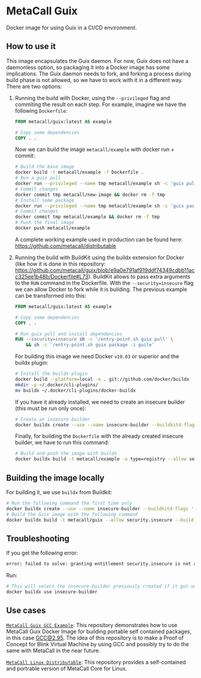 # MetaCall Guix
Docker image for using Guix in a CI/CD environment.

## How to use it

This image encapsulates the Guix daemon. For now, Guix does not have a daemonless option, so packaging it into a Docker image has some implications. The Guix daemon needs to fork, and forking a process during build phase is not allowed, so we have to work with it in a different way. There are two options:

1) Running the build with Docker, using the `--privileged` flag and commiting the result on each step. For example, imagine we have the following `Dockerfile`:
    ```dockerfile
    FROM metacall/guix:latest AS example

    # Copy some dependencies
    COPY . .
    ```
    Now we can build the image `metacall/example` with docker run + commit:
    ```sh
    # Build the base image
    docker build -t metacall/example -f Dockerfile .
    # Run a guix pull
    docker run --privileged --name tmp metacall/example sh -c 'guix pull'
    # Commit changes
    docker commit tmp metacall/new-image && docker rm -f tmp
    # Install some package
    docker run --privileged --name tmp metacall/example sh -c 'guix package -i guile'
    # Commit changes
    docker commit tmp metacall/example && docker rm -f tmp
    # Push the final image
    docker push metacall/example
    ```
    A complete working example used in production can be found here: https://github.com/metacall/distributable

2) Running the build with BuildKit using the buildx extension for Docker (like how it is done in this repository: https://github.com/metacall/guix/blob/e9a0e791af919ddf74349cdbb11acc325ee1b48b/Dockerfile#L73). BuildKit allows to pass extra arguments to the `RUN` command in the Dockerfile. With the `--security=insecure` flag we can allow Docker to fork while it is building. The previous example can be transformed into this:
    ```dockerfile
    FROM metacall/guix:latest AS example

    # Copy some dependencies
    COPY . .

    # Run guix pull and install dependencies
    RUN --security=insecure sh -c '/entry-point.sh guix pull' \
        && sh -c '/entry-point.sh guix package -i guile'
    ```
    For building this image we need Docker `v19.03` or superior and the buildx plugin:
    ```sh
    # Install the buildx plugin
    docker build --platform=local -o . git://github.com/docker/buildx
    mkdir -p ~/.docker/cli-plugins/
    mv buildx ~/.docker/cli-plugins/docker-buildx
    ```
    If you have it already installed, we need to create an insecure builder (this must be run only once):
    ```sh
    # Create an insecure builder
    docker buildx create --use --name insecure-builder --buildkitd-flags '--allow-insecure-entitlement security.insecure'
    ```
    Finally, for building the `Dockerfile` with the already created insecure builder, we have to run this command:
    ```sh
    # Build and push the image with buildx
    docker buildx build -t metacall/example -o type=registry --allow security.insecure .
    ```

## Building the image locally

For building it, we use `buildx` from Buildkit:

```sh
# Run the following command the first time only
docker buildx create --use --name insecure-builder --buildkitd-flags '--allow-insecure-entitlement security.insecure'
# Build the Guix image with the following command
docker buildx build -t metacall/guix --allow security.insecure --build-arg METACALL_GUIX_VERSION="1.4.0" --build-arg METACALL_GUIX_ARCH="x86_64-linux" .
```

## Troubleshooting

If you get the following error:

```sh
error: failed to solve: granting entitlement security.insecure is not allowed by build daemon configuration
```

Run:

```sh
# This will select the insecure-builder previously created if it got unselected for some reason
docker buildx use insecure-builder
```

## Use cases

[`MetaCall Guix GCC Example`](https://github.com/metacall/guix-gcc-example): This repository demonstrates how to use MetaCall Guix Docker Image for building portable self contained packages, in this case GCC@2.95. The idea of this repository is to make a Proof of Concept for Blink Virtual Machine by using GCC and possibly try to do the same with MetaCall in the near future.

[`MetaCall Linux Distributable`](https://github.com/metacall/distributable-linux): This repository provides a self-contained and portrable version of MetaCall Core for Linux.
